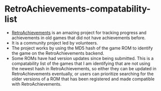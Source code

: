 # RetroAchievements-compatability-list

- [RetroAchievements](retroachievements.com) is an amazing project for tracking progress and achievements in old games that did not have achievements before. 
- It is a community project led by volunteers.
- The project works by using the MD5 hash of the game ROM to identify the game on the RetroAchievements backend.
- Some ROMs have had version updates since being submitted. This is a compatability list of the games that I am identifying that are not using the newest hash in RetroAchievements, so either they can be updated in RetroAchievements eventually, or users can prioritize searching for the older versions of a ROM that has been registered and made compatible with RetroAchievements.

